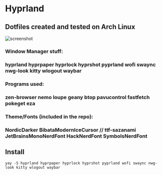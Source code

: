 # Hyprland

## Dotfiles created and tested on Arch Linux
![screenshot](https://github.com/user-attachments/assets/6032f8a3-0d97-42b7-a985-60d125baffcf)

### Window Manager stuff:
### hyprland hyprpaper hyprlock hyprshot pyprland wofi swaync nwg-look kitty wlogout waybar

### Programs used:
### zen-browser nemo loupe geany btop pavucontrol fastfetch pokeget eza

### Theme/Fonts (included in the repo):
### NordicDarker BibataModernIceCursor // ttf-sazanami JetBrainsMonoNerdFont HackNerdFont SymbolsNerdFont

## Install
```
yay -S hyprland hyprpaper hyprlock hyprshot pyprland wofi swaync nwg-look kitty wlogout waybar
```
